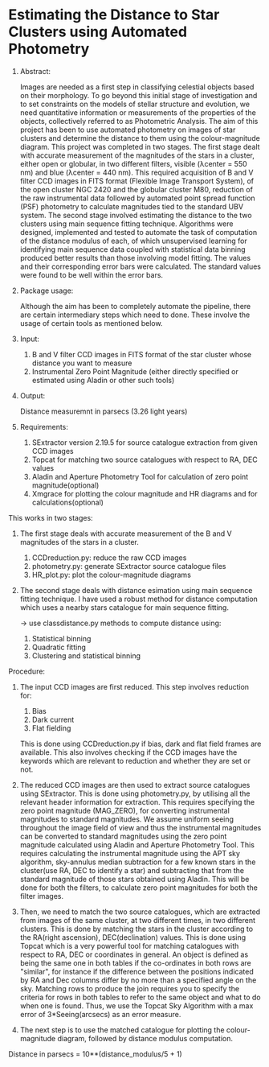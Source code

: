 # Estimating the Distance to Star Clusters using Automated Photometry

1. Abstract:

   Images are needed as a first step in classifying celestial objects based on their morphology. 
   To go beyond this initial stage of investigation and to set constraints on the models of stellar structure and evolution, we need quantitative information or measurements of the properties of the objects, collectively referred to as Photometric Analysis. 
   The aim of this project has been to use automated photometry on images of star clusters and determine the distance to them using the colour-magnitude diagram. This project was completed in two stages. 
   The first stage dealt with accurate measurement of the magnitudes of the stars in a cluster, either open or globular, in two different filters, visible (λcenter = 550 nm) and blue (λcenter = 440 nm). 
   This required acquisition of B and V filter CCD images in FITS format (Flexible Image Transport System), of the open cluster NGC 2420 and the globular cluster M80, reduction of the raw instrumental data followed by automated point spread function (PSF) photometry to calculate magnitudes tied to the standard UBV system. 
   The second stage involved estimating the distance to the two clusters using main sequence fitting technique. 
   Algorithms were designed, implemented and tested to automate the task of computation of the distance modulus of each, of which unsupervised learning for identifying main sequence data coupled with statistical data binning produced better results than those involving model fitting. 
   The values and their corresponding error bars were calculated. The standard values were found to be well within the error bars.

2. Package usage:

   Although the aim has been to completely automate the pipeline, there are certain intermediary steps which need to done.
   These involve the usage of certain tools as mentioned below.

3. Input:

    1. B and V filter CCD images in FITS format of the star cluster whose distance you want to measure
    2. Instrumental Zero Point Magnitude (either directly specified or estimated using Aladin or other such tools)

4. Output:

    Distance measuremnt in parsecs (3.26 light years)
   
5. Requirements:

    1. SExtractor version 2.19.5 for source catalogue extraction from given CCD images
    2. Topcat for matching two source catalogues with respect to RA, DEC values
    3. Aladin and Aperture Photometry Tool for calculation of zero point magnitude(optional)
    4. Xmgrace for plotting the colour magnitude and HR diagrams and for calculations(optional)

This works in two stages:

1. The first stage deals with accurate measurement of the B and V magnitudes of the stars in a cluster. 
    1. CCDreduction.py: reduce the raw CCD images
    2. photometry.py: generate SExtractor source catalogue files
    3. HR_plot.py: plot the colour-magnitude diagrams

2. The second stage deals with distance esimation using main sequence fitting technique. 
I have used a robust method for distance computation which uses a nearby stars catalogue for main sequence fitting.

    -> use classdistance.py methods to compute distance using:
    1. Statistical binning
    2. Quadratic fitting
    3. Clustering and statistical binning

Procedure:

1. The input CCD images are first reduced. This step involves reduction for:
	1. Bias
	2. Dark current 
	3. Flat fielding
    
    This is done using CCDreduction.py if bias, dark and flat field frames are available. This also involves checking if the CCD images have the keywords which are relevant to reduction and whether they are set or not.
    
2. The reduced CCD images are then used to extract source catalogues using SExtractor. This is done using photometry.py, by utilising all the relevant header information for extraction. This requires specifying the zero point magnitude (MAG_ZERO), for converting instrumental magnitudes to standard magnitudes.
   We assume uniform seeing throughout the image field of view and thus the instrumental magnitudes can be converted to standard magnitudes using the zero point magnitude calculated using Aladin and Aperture Photometry Tool. 
   This requires calculating the instrumental magnitude using the APT sky algorithm, sky-annulus median subtraction for a few known stars in the cluster(use RA, DEC to identify a star) and subtracting that from the standard magnitude of those stars obtained using Aladin. This will be done for both the filters, to calculate zero point magnitudes for both the filter images.

3. Then, we need to match the two source catalogues, which are extracted from images of the same cluster, at two different times, in two different clusters. This is done by matching the stars in the cluster according to the RA(right ascension), DEC(declination) values. This is done using Topcat which is a very powerful tool for matching catalogues with respect to RA, DEC or coordinates in general. 
   An object is defined as being the same one in both tables if the co-ordinates in both rows are "similar", for instance if the difference between the positions indicated by RA and Dec columns differ by no more than a specified angle on the sky. Matching rows to produce the join requires you to specify the criteria for rows in both tables to refer to the same object and what to do when one is found.
   Thus, we use the Topcat Sky Algorithm with a max error of 3*Seeing(arcsecs) as an error measure.

4. The next step is to use the matched catalogue for plotting the colour-magnitude diagram, followed by distance modulus computation.

Distance in parsecs = 10**(distance_modulus/5 + 1)
